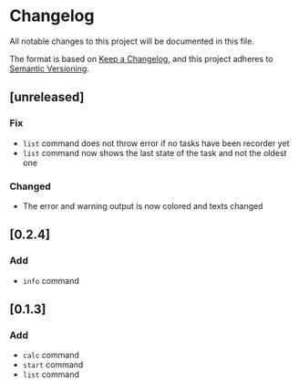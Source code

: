 # Changelog
All notable changes to this project will be documented in this file.

The format is based on [Keep a Changelog](https://keepachangelog.com/en/1.0.0/),
and this project adheres to [Semantic Versioning](https://semver.org/spec/v2.0.0.html).

## [unreleased]
### Fix
- ```list``` command does not throw error if no tasks have been recorder yet
- ```list``` command now shows the last state of the task and not the oldest one

### Changed
- The error and warning output is now colored and texts changed

## [0.2.4]
### Add
- ```info``` command

## [0.1.3]
### Add
- ```calc``` command
- ```start``` command
- ```list``` command
